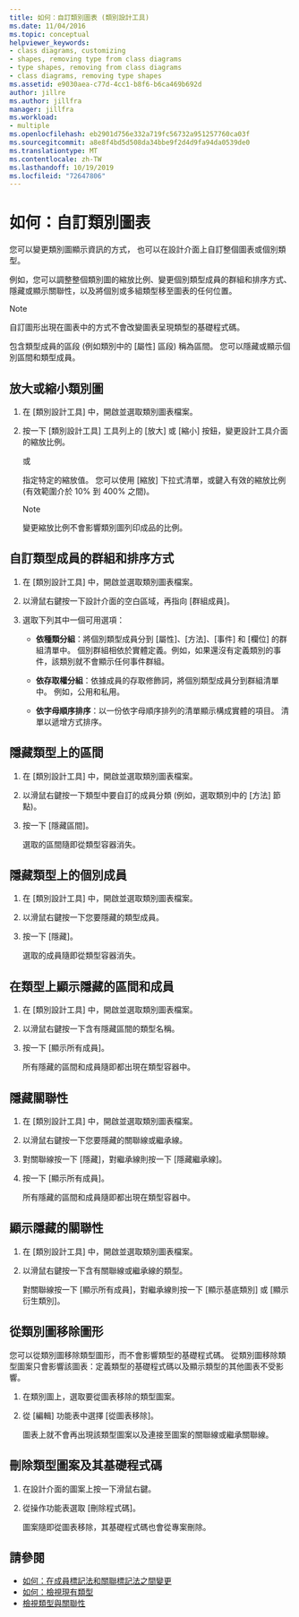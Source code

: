 ```yaml
---
title: 如何：自訂類別圖表 (類別設計工具)
ms.date: 11/04/2016
ms.topic: conceptual
helpviewer_keywords:
- class diagrams, customizing
- shapes, removing type from class diagrams
- type shapes, removing from class diagrams
- class diagrams, removing type shapes
ms.assetid: e9030aea-c77d-4cc1-b8f6-b6ca469b692d
author: jillre
ms.author: jillfra
manager: jillfra
ms.workload:
- multiple
ms.openlocfilehash: eb2901d756e332a719fc56732a951257760ca03f
ms.sourcegitcommit: a8e8f4bd5d508da34bbe9f2d4d9fa94da0539de0
ms.translationtype: MT
ms.contentlocale: zh-TW
ms.lasthandoff: 10/19/2019
ms.locfileid: "72647806"
---
```

# <a name="how-to-customize-class-diagrams"></a>如何：自訂類別圖表

您可以變更類別圖顯示資訊的方式， 也可以在設計介面上自訂整個圖表或個別類型。

例如，您可以調整整個類別圖的縮放比例、變更個別類型成員的群組和排序方式、隱藏或顯示關聯性，以及將個別或多組類型移至圖表的任何位置。

> [!NOTE]
> 自訂圖形出現在圖表中的方式不會改變圖表呈現類型的基礎程式碼。

包含類型成員的區段 (例如類別中的 [屬性] 區段) 稱為區間。 您可以隱藏或顯示個別區間和類型成員。

## <a name="zoom-in-and-out-of-the-class-diagram"></a>放大或縮小類別圖

1. 在 [類別設計工具] 中，開啟並選取類別圖表檔案。

2. 按一下 [類別設計工具] 工具列上的 [放大] 或 [縮小] 按鈕，變更設計工具介面的縮放比例。

     或

     指定特定的縮放值。 您可以使用 [縮放] 下拉式清單，或鍵入有效的縮放比例 (有效範圍介於 10% 到 400% 之間)。

    > [!NOTE]
    > 變更縮放比例不會影響類別圖列印成品的比例。

## <a name="customize-grouping-and-sorting-of-type-members"></a>自訂類型成員的群組和排序方式

1. 在 [類別設計工具] 中，開啟並選取類別圖表檔案。

2. 以滑鼠右鍵按一下設計介面的空白區域，再指向 [群組成員]。

3. 選取下列其中一個可用選項：

    - **依種類分組**：將個別類型成員分到 [屬性]、[方法]、[事件] 和 [欄位] 的群組清單中。 個別群組相依於實體定義。例如，如果還沒有定義類別的事件，該類別就不會顯示任何事件群組。

    - **依存取權分組**：依據成員的存取修飾詞，將個別類型成員分到群組清單中。 例如，公用和私用。

    - **依字母順序排序**：以一份依字母順序排列的清單顯示構成實體的項目。 清單以遞增方式排序。

## <a name="hide-compartments-on-a-type"></a>隱藏類型上的區間

1. 在 [類別設計工具] 中，開啟並選取類別圖表檔案。

2. 以滑鼠右鍵按一下類型中要自訂的成員分類 (例如，選取類別中的 [方法] 節點)。

3. 按一下 [隱藏區間]。

     選取的區間隨即從類型容器消失。

## <a name="hide-individual-members-on-a-type"></a>隱藏類型上的個別成員

1. 在 [類別設計工具] 中，開啟並選取類別圖表檔案。

2. 以滑鼠右鍵按一下您要隱藏的類型成員。

3. 按一下 [隱藏]。

     選取的成員隨即從類型容器消失。

## <a name="show-hidden-compartments-and-members-on-a-type"></a>在類型上顯示隱藏的區間和成員

1. 在 [類別設計工具] 中，開啟並選取類別圖表檔案。

2. 以滑鼠右鍵按一下含有隱藏區間的類型名稱。

3. 按一下 [顯示所有成員]。

     所有隱藏的區間和成員隨即都出現在類型容器中。

## <a name="hide-relationships"></a>隱藏關聯性

1. 在 [類別設計工具] 中，開啟並選取類別圖表檔案。

2. 以滑鼠右鍵按一下您要隱藏的關聯線或繼承線。

3. 對關聯線按一下 [隱藏]，對繼承線則按一下 [隱藏繼承線]。

4. 按一下 [顯示所有成員]。

     所有隱藏的區間和成員隨即都出現在類型容器中。

## <a name="show-hidden-relationships"></a>顯示隱藏的關聯性

1. 在 [類別設計工具] 中，開啟並選取類別圖表檔案。

2. 以滑鼠右鍵按一下含有關聯線或繼承線的類型。

   對關聯線按一下 [顯示所有成員]，對繼承線則按一下 [顯示基底類別] 或 [顯示衍生類別]。

## <a name="remove-a-shape-from-a-class-diagram"></a>從類別圖移除圖形
您可以從類別圖移除類型圖形，而不會影響類型的基礎程式碼。 從類別圖移除類型圖案只會影響該圖表：定義類型的基礎程式碼以及顯示類型的其他圖表不受影響。

1. 在類別圖上，選取要從圖表移除的類型圖案。

2. 從 [編輯] 功能表中選擇 [從圖表移除]。

     圖表上就不會再出現該類型圖案以及連接至圖案的關聯線或繼承關聯線。

## <a name="delete-a-type-shape-and-its-underlying-code"></a>刪除類型圖案及其基礎程式碼

1. 在設計介面的圖案上按一下滑鼠右鍵。

2. 從操作功能表選取 [刪除程式碼]。

     圖案隨即從圖表移除，其基礎程式碼也會從專案刪除。

## <a name="see-also"></a>請參閱

- [如何：在成員標記法和關聯標記法之間變更](how-to-change-between-member-notation-and-association-notation.md)
- [如何：檢視現有類型](how-to-view-existing-types.md)
- [檢視類型與關聯性](designing-and-viewing-classes-and-types.md)